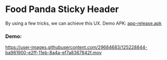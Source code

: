 # Food Panda Sticky Header
By using a few tricks, we can achieve this UX. Demo APK: [app-release.apk](android/apk/app-release.apk)

### Demo:
https://user-images.githubusercontent.com/29684683/125228844-ba981900-e2ff-11eb-8a4a-ef7a8367842f.mov






